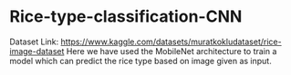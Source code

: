 # Rice-type-classification-CNN
Dataset Link: https://www.kaggle.com/datasets/muratkokludataset/rice-image-dataset
Here we have used the MobileNet architecture to train a model which can predict the rice type based on image given as input. 
